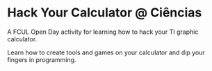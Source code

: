 # Hack Your Calculator @ Ciências

A FCUL Open Day activity for learning how to hack your TI graphic calculator.

Learn how to create tools and games on your calculator and dip your fingers in
    programming.